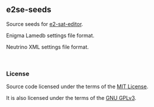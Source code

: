 ## e2se-seeds

Source seeds for [e2-sat-editor](https://github.com/ctlcltd/e2-sat-editor).

Enigma Lamedb settings file format.

Neutrino XML settings file format.

&nbsp;

### License

Source code licensed under the terms of the [MIT License](https://github.com/ctlcltd/e2-sat-editor/blob/main/LICENSE-MIT).

It is also licensed under the terms of the [GNU GPLv3](https://github.com/ctlcltd/e2-sat-editor/blob/main/LICENSE-GPL-3.0-or-later).

